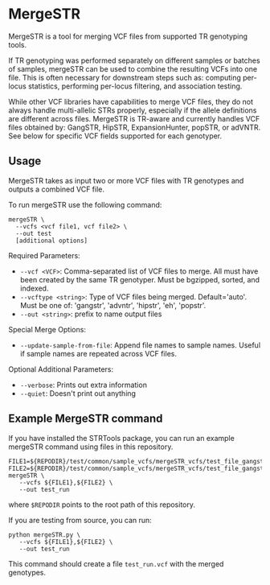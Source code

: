 # MergeSTR 

MergeSTR is a tool for merging VCF files from supported TR genotyping tools.

If TR genotyping was performed separately on different samples or batches of samples, mergeSTR can be used to combine the resulting VCFs into one file. This is often necessary for downstream steps such as: computing per-locus statistics, performing per-locus filtering, and association testing.

While other VCF libraries have capabilities to merge VCF files, they do not always handle multi-allelic STRs properly, especially if the allele definitions are different across files. MergeSTR is TR-aware and currently handles VCF files obtained by: GangSTR, HipSTR, ExpansionHunter, popSTR, or adVNTR. See below for specific VCF fields supported for each genotyper.

## Usage 
MergeSTR takes as input two or more VCF files with TR genotypes and outputs a combined VCF file.

To run mergeSTR use the following command: 
```
mergeSTR \
  --vcfs <vcf file1, vcf file2> \
  --out test
  [additional options]
```

Required Parameters: 
* `--vcf <VCF>`: Comma-separated list of VCF files to merge. All must have been created by the same TR genotyper. Must be bgzipped, sorted, and indexed. 
* `--vcftype <string>`: Type of VCF files being merged. Default='auto'. Must be one of: 'gangstr', 'advntr', 'hipstr', 'eh', 'popstr'.
* `--out <string>`: prefix to name output files

Special Merge Options: 
* `--update-sample-from-file`: Append file names to sample names. Useful if sample names are repeated across VCF files.

Optional Additional Parameters: 
* `--verbose`: Prints out extra information 
* `--quiet`: Doesn't print out anything 

## Example MergeSTR command 

If you have installed the STRTools package, you can run an example mergeSTR command using files in this repository.

```
FILE1=${REPODIR}/test/common/sample_vcfs/mergeSTR_vcfs/test_file_gangstr1.vcf.gz
FILE2=${REPODIR}/test/common/sample_vcfs/mergeSTR_vcfs/test_file_gangstr2.vcf.gz
mergeSTR \
   --vcfs ${FILE1},${FILE2} \
   --out test_run
```
where `$REPODIR` points to the root path of this repository.

If you are testing from source, you can run:
```
python mergeSTR.py \
   --vcfs ${FILE1},${FILE2} \
   --out test_run
```

This command should create a file `test_run.vcf` with the merged genotypes.

